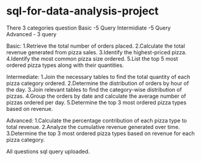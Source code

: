 # sql-for-data-analysis-project

There 3 categories question
Basic -5 Query
Intermidiate -5 Query
Advanced - 3 query

Basic:
1.Retrieve the total number of orders placed.
2.Calculate the total revenue generated from pizza sales.
3.Identify the highest-priced pizza.
4.Identify the most common pizza size ordered.
5.List the top 5 most ordered pizza types along with their quantities.


Intermediate:
1.Join the necessary tables to find the total quantity of each pizza category ordered.
2.Determine the distribution of orders by hour of the day.
3.Join relevant tables to find the category-wise distribution of pizzas.
4.Group the orders by date and calculate the average number of pizzas ordered per day.
5.Determine the top 3 most ordered pizza types based on revenue.

Advanced:
1.Calculate the percentage contribution of each pizza type to total revenue.
2.Analyze the cumulative revenue generated over time.
3.Determine the top 3 most ordered pizza types based on revenue for each pizza category.


All questions sql query uploaded.
